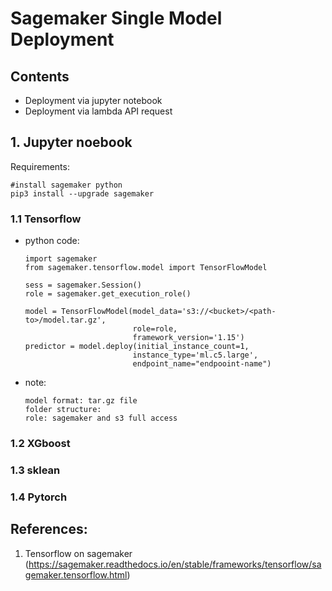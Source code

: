 # Sagemaker Single Model Deployment 

## Contents
- Deployment via jupyter notebook
- Deployment via lambda API request


## 1. Jupyter noebook 
Requirements:
``` 
#install sagemaker python
pip3 install --upgrade sagemaker
```

### 1.1 Tensorflow
* python code: 
    ```
    import sagemaker
    from sagemaker.tensorflow.model import TensorFlowModel
   
    sess = sagemaker.Session()
    role = sagemaker.get_execution_role()

    model = TensorFlowModel(model_data='s3://<bucket>/<path-to>/model.tar.gz', 
                            role=role,
                            framework_version='1.15')
    predictor = model.deploy(initial_instance_count=1, 
                            instance_type='ml.c5.large', 
                            endpoint_name="endpooint-name")
    ```

* note:
    ```
    model format: tar.gz file    
    folder structure:    
    role: sagemaker and s3 full access
    ```

### 1.2 XGboost
### 1.3 sklean
### 1.4 Pytorch


## References: 
1. Tensorflow on sagemaker (https://sagemaker.readthedocs.io/en/stable/frameworks/tensorflow/sagemaker.tensorflow.html)



